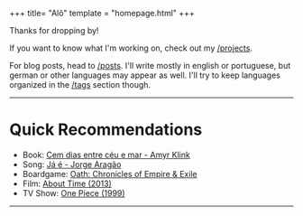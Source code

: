 +++
title= "Alô"
template = "homepage.html"
+++

Thanks for dropping by!

If you want to know what I'm working on, check out my [/projects](./projects).

For blog posts, head to [/posts](./posts).
I'll write mostly in english or portuguese, but german or other languages may appear as well. I'll try to keep languages organized in the [/tags](./tags) section though.

---
# Quick Recommendations
- Book: <a href="https://www.goodreads.com/book/show/1575430.Cem_Dias_Entre_C_u_e_Mar" target="_blank">Cem dias entre céu e mar - Amyr Klink</a>
- Song: <a href="https://www.youtube.com/watch?v=DaiCG20lyyY" target="_blank">Já é - Jorge Aragão</a>
- Boardgame: <a href="https://boardgamegeek.com/boardgame/291572/oath" target="_blank">Oath: Chronicles of Empire & Exile</a>
- Film: <a href="https://letterboxd.com/film/about-time/" target="_blank">About Time (2013)</a>
- TV Show: <a href="https://myanimelist.net/anime/21/One_Piece?cat=anime" target="_blank">One Piece (1999)</a>

---
